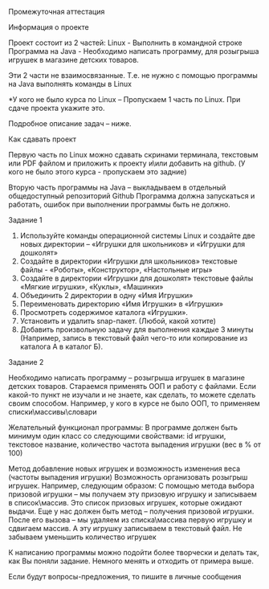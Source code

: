 Промежуточная аттестация

Информация о проекте

Проект состоит из 2 частей:
Linux - Выполнить в командной строке
Программа на Java - Необходимо написать программу, для розыгрыша игрушек в магазине детских товаров.

Эти 2 части не взаимосвязанные. Т.е. не нужно с помощью программы на Java выполнять команды в Linux

*У кого не было курса по Linux – Пропускаем 1 часть по Linux. При сдаче проекта укажите это.

Подробное описание задач – ниже.


Как сдавать проект

Первую часть по Linux можно сдавать скринами терминала, текстовым или PDF файлом и приложить к проекту и\или добавить на github.
(У кого не было этого курса - пропускаем это задние)

Вторую часть программы на Java – выкладываем в отдельный общедоступный репозиторий Github
Программа должна запускаться и работать, ошибок при выполнении программы быть не должно.


Задание 1

1)   Используйте команды операционной системы Linux и создайте две новых директории – «Игрушки для школьников» и «Игрушки для дошколят»
2)   Создайте в директории «Игрушки для школьников» текстовые файлы - «Роботы», «Конструктор», «Настольные игры»
3)   Создайте в директории «Игрушки для дошколят» текстовые файлы «Мягкие игрушки», «Куклы», «Машинки»
4)   Объединить 2 директории в одну «Имя Игрушки»
5)   Переименовать директорию «Имя Игрушки» в «Игрушки»
6)   Просмотреть содержимое каталога «Игрушки».
7)   Установить и удалить snap-пакет. (Любой, какой хотите)
8)   Добавить произвольную задачу для выполнения каждые 3 минуты (Например, запись в текстовый файл чего-то или копирование из каталога А 
в каталог Б).



Задание 2

Необходимо написать программу – розыгрыша игрушек в магазине детских товаров.
Стараемся применять ООП и работу с файлами.
Если какой-то пункт не изучали и не знаете, как сделать, то можете сделать своим способом. Например, у кого в курсе не было ООП, то применяем 
списки\массивы\словари

Желательный функционал программы:
В программе должен быть минимум один класс со следующими свойствами:
id игрушки,
текстовое название,
количество
частота выпадения игрушки (вес в % от 100)

Метод добавление новых игрушек и возможность изменения веса (частоты выпадения игрушки)
Возможность организовать розыгрыш игрушек.
Например, следующим образом:
С помощью метода выбора призовой игрушки – мы получаем эту призовую игрушку и записываем в список\массив.
Это список призовых игрушек, которые ожидают выдачи.
Еще у нас должен быть метод – получения призовой игрушки.
После его вызова – мы удаляем из списка\массива первую игрушку и сдвигаем массив. А эту игрушку записываем в текстовый файл.
Не забываем уменьшить количество игрушек

К написанию программы можно подойти более творчески и делать так, как Вы поняли задание. Немного менять и отходить от примера выше.

Если будут вопросы-предложения, то пишите в личные сообщения
